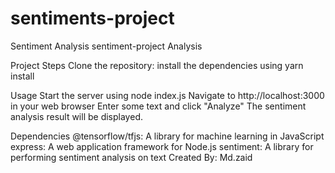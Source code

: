 # sentiments-project
Sentiment Analysis
sentiment-project Analysis


Project Steps
  Clone the repository: 
  install the dependencies using yarn install
  
Usage Start the server using node index.js 
   Navigate to http://localhost:3000 in your web browser 
   Enter some text and click "Analyze" The sentiment analysis result will be displayed.
   
Dependencies 
   @tensorflow/tfjs: A library for machine learning in JavaScript 
   express: A web application framework for Node.js
   sentiment: A library for performing sentiment analysis on text 
   Created By: Md.zaid